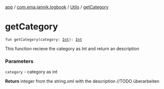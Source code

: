 [app](../../index.md) / [com.ema.jannik.logbook](../index.md) / [Utils](index.md) / [getCategory](./get-category.md)

# getCategory

`fun getCategory(category: `[`Int`](https://kotlinlang.org/api/latest/jvm/stdlib/kotlin/-int/index.html)`): `[`Int`](https://kotlinlang.org/api/latest/jvm/stdlib/kotlin/-int/index.html)

This function recieve the category as Int and return an description

### Parameters

`category` - category as int

**Return**
integer from the string.xml with the description //TODO überarbeiten

